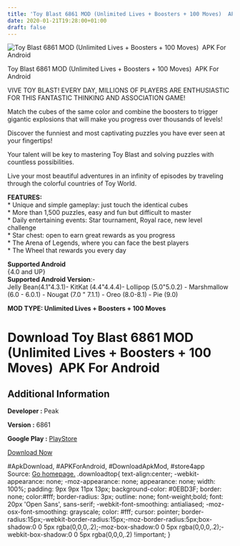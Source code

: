 ```yaml
---
title: 'Toy Blast 6861 MOD (Unlimited Lives + Boosters + 100 Moves)  APK For Android'
date: 2020-01-21T19:28:00+01:00
draft: false
---
```


![Toy Blast 6861 MOD (Unlimited Lives + Boosters + 100 Moves)  APK For Android](https://i1.wp.com/apkhome.net/wp-content/uploads/2020/01/Toy-Blast-6861-MOD-Unlimited-Lives-Boosters-100-Moves.png "Toy Blast 6861 MOD (Unlimited Lives + Boosters + 100 Moves)  APK For Android")

  

Toy Blast 6861 MOD (Unlimited Lives + Boosters + 100 Moves)  APK For Android

VIVE TOY BLAST! EVERY DAY, MILLIONS OF PLAYERS ARE ENTHUSIASTIC FOR THIS FANTASTIC THINKING AND ASSOCIATION GAME!

Match the cubes of the same color and combine the boosters to trigger gigantic explosions that will make you progress over thousands of levels!

Discover the funniest and most captivating puzzles you have ever seen at your fingertips!

Your talent will be key to mastering Toy Blast and solving puzzles with countless possibilities.

Live your most beautiful adventures in an infinity of episodes by traveling through the colorful countries of Toy World.

**FEATURES:**  
\* Unique and simple gameplay: just touch the identical cubes  
\* More than 1,500 puzzles, easy and fun but difficult to master  
\* Daily entertaining events: Star tournament, Royal race, new level challenge  
\* Star chest: open to earn great rewards as you progress  
\* The Arena of Legends, where you can face the best players  
\* The Wheel that rewards you every day

**Supported Android**  
{4.0 and UP}  
**Supported Android Version**:-  
Jelly Bean(4.1"4.3.1)- KitKat (4.4"4.4.4)- Lollipop (5.0"5.0.2) - Marshmallow (6.0 - 6.0.1) - Nougat (7.0 " 7.1.1) - Oreo (8.0-8.1) - Pie (9.0)

**MOD TYPE: Unlimited Lives + Boosters + 100 Moves**

Download Toy Blast 6861 MOD (Unlimited Lives + Boosters + 100 Moves)  APK For Android
======================================================================================

Additional Information
----------------------

**Developer :** Peak

**Version :** 6861

**Google Play :** [PlayStore](https://play.google.com/store/apps/details?id=net.peakgames.amy)

  

[Download Now](https://store4app.co/post/toy-blast-6861-mod-unlimited-lives-boosters-100-moves-apk-for-android_1579630474)

  
#ApkDownload, #APKForAndroid, #DownloadApkMod, #store4app  
Source: [Go homepage.](https://store4app.co/post/toy-blast-6861-mod-unlimited-lives-boosters-100-moves-apk-for-android_1579630474) .downloadtop{ text-align:center; -webkit-appearance: none; -moz-appearance: none; appearance: none; width: 100%; padding: 9px 9px 11px 13px; background-color: #0EBD3F; border: none; color:#fff; border-radius: 3px; outline: none; font-weight;bold; font: 20px 'Open Sans', sans-serif; -webkit-font-smoothing: antialiased; -moz-osx-font-smoothing: grayscale; color: #fff; cursor: pointer; border-radius:15px;-webkit-border-radius:15px;-moz-border-radius:5px;box-shadow:0 0 5px rgba(0,0,0,.2);-moz-box-shadow:0 0 5px rgba(0,0,0,.2);-webkit-box-shadow:0 0 5px rgba(0,0,0,.2) !important; }